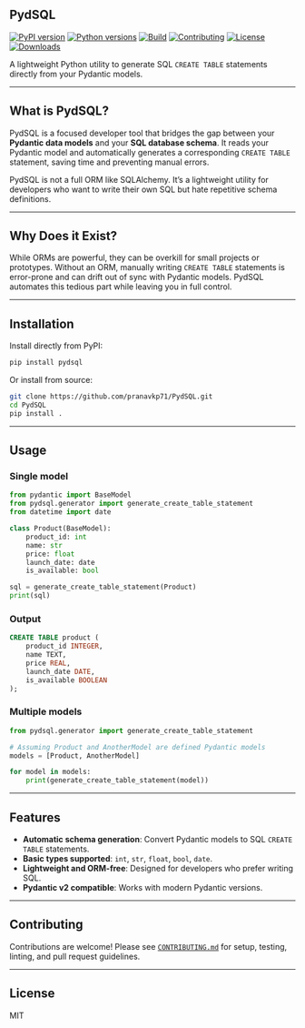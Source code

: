 ## PydSQL
[![PyPI version](https://img.shields.io/pypi/v/pydsql.svg)](https://pypi.org/project/pydsql/)
[![Python versions](https://img.shields.io/pypi/pyversions/pydsql.svg)](https://pypi.org/project/pydsql/)
[![Build](https://img.shields.io/github/actions/workflow/status/pranavkp71/PydSQL/ci.yml?branch=main)](https://github.com/pranavkp71/PydSQL/actions)
[![Contributing](https://img.shields.io/badge/contributions-welcome-brightgreen.svg)](./CONTRIBUTING.md)
[![License](https://img.shields.io/pypi/l/pydsql.svg)](./LICENSE)
[![Downloads](https://img.shields.io/pypi/dm/pydsql.svg)](https://pypi.org/project/pydsql/)

A lightweight Python utility to generate SQL `CREATE TABLE` statements directly from your Pydantic models.

---

## What is PydSQL?

PydSQL is a focused developer tool that bridges the gap between your **Pydantic data models** and your **SQL database schema**. It reads your Pydantic model and automatically generates a corresponding `CREATE TABLE` statement, saving time and preventing manual errors.

PydSQL is not a full ORM like SQLAlchemy. It’s a lightweight utility for developers who want to write their own SQL but hate repetitive schema definitions.

---

## Why Does it Exist?

While ORMs are powerful, they can be overkill for small projects or prototypes. Without an ORM, manually writing `CREATE TABLE` statements is error-prone and can drift out of sync with Pydantic models. PydSQL automates this tedious part while leaving you in full control.

---

## Installation

Install directly from PyPI:

```bash
pip install pydsql
```

Or install from source:

```bash
git clone https://github.com/pranavkp71/PydSQL.git
cd PydSQL
pip install .
```

---

## Usage

### Single model

```python
from pydantic import BaseModel
from pydsql.generator import generate_create_table_statement
from datetime import date

class Product(BaseModel):
    product_id: int
    name: str
    price: float
    launch_date: date
    is_available: bool

sql = generate_create_table_statement(Product)
print(sql)
```

### Output

```sql
CREATE TABLE product (
    product_id INTEGER,
    name TEXT,
    price REAL,
    launch_date DATE,
    is_available BOOLEAN
);
```

### Multiple models

```python
from pydsql.generator import generate_create_table_statement

# Assuming Product and AnotherModel are defined Pydantic models
models = [Product, AnotherModel]

for model in models:
    print(generate_create_table_statement(model))
```

---

## Features

- **Automatic schema generation**: Convert Pydantic models to SQL `CREATE TABLE` statements.
- **Basic types supported**: `int`, `str`, `float`, `bool`, `date`.
- **Lightweight and ORM-free**: Designed for developers who prefer writing SQL.
- **Pydantic v2 compatible**: Works with modern Pydantic versions.

---

## Contributing

Contributions are welcome! Please see [`CONTRIBUTING.md`](./CONTRIBUTING.md) for setup, testing, linting, and pull request guidelines.

---

## License

MIT
